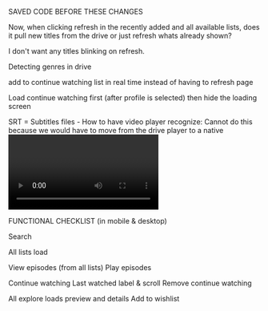 SAVED CODE BEFORE THESE CHANGES

Now, when clicking refresh in the recently added and all available lists, does it pull new titles from the drive or just refresh whats already shown?

I don't want any titles blinking on refresh.

Detecting genres in drive

add to continue watching list in real time instead of having to refresh page

Load continue watching first (after profile is selected) then hide the loading screen

SRT = Subtitles files - How to have video player recognize: Cannot do this because we would have to move from the drive player to a native <video> player, which requires drive to be public. Only way to do this would be:
Mux them in (burn or embed into the file)
	•	Use something like FFmpeg to merge subs directly into the MP4 as a caption track.
	•	Google Drive might then expose the CC button in their player.
	•	Downside: you have to re-encode every file that needs captions.



FUNCTIONAL CHECKLIST (in mobile & desktop)

Search

All lists load

View episodes (from all lists)
Play episodes

Continue watching
Last watched label & scroll
Remove continue watching

All explore loads preview and details
Add to wishlist
